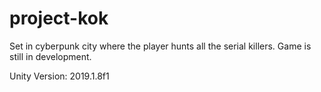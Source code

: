 # project-kok
Set in cyberpunk city where the player hunts all the serial killers. Game is still in development.

Unity Version: 2019.1.8f1
